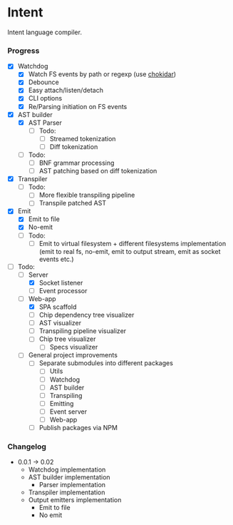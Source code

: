 # Intent

Intent language compiler.

### Progress

- [x] Watchdog
    - [x] Watch FS events by path or regexp (use [chokidar](https://github.com/paulmillr/chokidar))
    - [x] Debounce
    - [x] Easy attach/listen/detach
    - [x] CLI options
    - [x] Re/Parsing initiation on FS events
- [x] AST builder
    - [x] AST Parser
        - [ ] Todo:
            - [ ] Streamed tokenization
            - [ ] Diff tokenization
    - [ ] Todo:
        - [ ] BNF grammar processing
        - [ ] AST patching based on diff tokenization
- [x] Transpiler
    - [ ] Todo:
        - [ ] More flexible transpiling pipeline
        - [ ] Transpile patched AST
- [x] Emit
    - [x] Emit to file
    - [x] No-emit
    - [ ] Todo:
        - [ ] Emit to virtual filesystem + different filesystems implementation (emit to real fs, no-emit, emit to
          output stream, emit as socket events etc.)
- [ ] Todo:
    - [ ] Server
        - [x] Socket listener
        - [ ] Event processor
    - [ ] Web-app
        - [x] SPA scaffold
        - [ ] Chip dependency tree visualizer
        - [ ] AST visualizer
        - [ ] Transpiling pipeline visualizer
        - [ ] Chip tree visualizer
            - [ ] Specs visualizer
    - [ ] General project improvements
        - [ ] Separate submodules into different packages
            - [ ] Utils
            - [ ] Watchdog
            - [ ] AST builder
            - [ ] Transpiling
            - [ ] Emitting
            - [ ] Event server
            - [ ] Web-app
        - [ ] Publish packages via NPM

### Changelog

- 0.0.1 &rarr; 0.02
    - Watchdog implementation
    - AST builder implementation
        - Parser implementation
    - Transpiler implementation
    - Output emitters implementation
        - Emit to file
        - No emit
    
